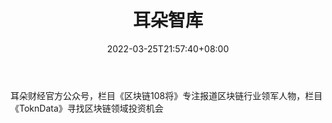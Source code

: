 ﻿---
weight: 
title: "耳朵智库"
description: "耳朵财经官方公众号，栏目《区块链108将》专注报道区块链行业领军人物，栏目《ToknData》寻找区块链领域投资机会"
date: 2022-03-25T21:57:40+08:00
lastmod: 2022-03-25T16:45:40+08:00
draft: false
authors: ["Metabd"]
featuredImage: "erduozhiku.jpg"
link: ""
tags: ["微信公众号","耳朵智库"]
categories: ["navigation"]
navigation: ["微信公众号"]
lightgallery: true
toc: true
pinned: false
recommend: false
recommend1: false
---
耳朵财经官方公众号，栏目《区块链108将》专注报道区块链行业领军人物，栏目《ToknData》寻找区块链领域投资机会
